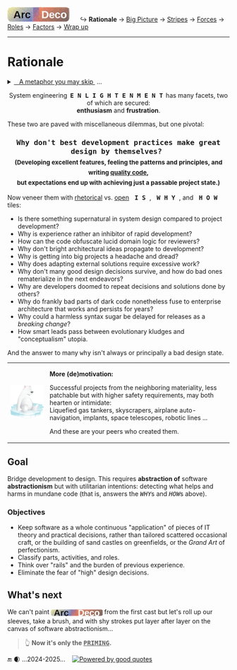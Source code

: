 [![Arc Deco.](../../../../_rsc/_img/ArcDeco/ArcDeco-bar-h33px_rounded.png)](../../README.md) &nbsp;&nbsp;&nbsp;&nbsp;&nbsp;↪️&nbsp;**Rationale** -> [Big Picture](../02.BigPict/README.md) -> [Stripes](../03.Stripes/README.md) -> [Forces](../04.Forces/README.md) -> [Roles](../05.Roles/README.md) -> [Factors](../06.Factors/README.md) -> [Wrap&nbsp;up](../07.Wrapping/README.md)

---

# Rationale

<details><summary><ins>&nbsp;&nbsp;&nbsp;A metaphor you may skip&nbsp;</ins>&nbsp;...</summary>
&nbsp;&nbsp;&nbsp;&nbsp;&nbsp;... but (thanks) you've clicked.

<p dir="rtl">A cherry-picked <b>metaphor</b><br />.simplifies explanation<br />(.At times even for readers)</p>

<table><tr valign="top"><td><p><b>Figure of chess is a universal figure of speech...</b><sup>♟️</sup></p>
  <p><img alt="&nbsp;IT chess phantasy" src="../../../../_rsc/_img/illus/ChessIT.jpg" /></p>
<p dir="rtl"><sub>or I'm boring and unimaginative to&nbsp;&#8230;&nbsp;</sub><sup>♟️</sup><br><sub>.propose better and smarter analogies</sub></p>
<blockquote><b>Who is the opponent in software?</b><br />
  Not a customer, a manager, or a user.<br />The development❕</blockquote>

Win - Breaking change go lite

Stalemate - the project works, but features can hardly be added.

Mate - dev stop only support.
  
</td><td>
<p>♕♛ Learning elementary programming and the rules of the checkered strategy are both fast, enjoyable, and attainable for the masses. 
Starting programming resembles games of neophytes: <i>blitz</i> (wins follow fails), fun, and visibly improving.</p>

<p>♖♜ Understanding and learning principles and check patterns will prevent blunders, but not positional traps of better opponents.<br />
In like manner, a keen junior will soon write good pieces of code but shaky solutions.</p>

<p>♗♝ Chess openings rest on studied, memorized decisions and strong theory. In software, it means IT education, selection of platforms, frameworks, and external parts, when experimentation and creativity are abnormal</p>

<p>♘♞ Then the perception of combinatory vastness and the need to think in several moves lifts the curtain of first naive impressions.<br />
There are only three "moves" in programming: `AND`, `OR`, `NOT` over bits, but they provide even the bigger than <code><b>&gt;</b>&thinsp;8x8</code> space for fantasies and alternative solutions.</p>

<p>Passion wouldn't be enough to rise much higher &thinsp;&mdash;&thinsp; learning and understanding of theory become essential along with games against stronger opponents. &thinsp;&mdash;&thinsp;
The number of games or written applications won't break the ceiling.<sup>👑</sup></p>
  
<p>In chess, theoretical roadmaps and schools lead to higher ratings, ruthlessly showing one's place. <b>Here, the metaphor breaks down.</b> 
Software ways to craftsmanship are inscrutable and assessed by eye.</p>
<div dir="rtl"><sub>&mdash; Popular chess servers can brag about legends&nbsp;&nbsp;&mdash; not bots, but pausing for sleep only</sub><sup>👑</sup><br /><sub>with an astronomical number of games but slightly growing amateur ELO ratings.</sub></div>

</td></tr></table></details>

<p align="center">System engineering &thinsp;<samp><b>E&thinsp;N&thinsp;L&thinsp;I&thinsp;G&thinsp;H&thinsp;T&thinsp;E&thinsp;N&thinsp;M&thinsp;E&thinsp;N&thinsp;T</b></samp>&thinsp; has many facets, two of which are secured:<br /><b>enthusiasm</b> and <b>frustration</b>.</p>

These two are paved with miscellaneous dilemmas, but one pivotal:

<h3 align="center"><b><samp>Why don't best development practices make great design by themselves?&thinsp;</b><br />
<sub>(Developing excellent features, feeling the patterns and principles, and writing <a href="../../../QA/README+/code-quality.md">quality code</a>, 
  <br />but expectations end up with achieving just a passable project state.)</sub></h3>

Now veneer them with <ins>rhetorical</ins> vs. <ins>open</ins> <kbd>&thinsp;<samp><b>I&thinsp;S</b></samp>&thinsp;</kbd>, <kbd>&thinsp;<samp><b>W&thinsp;H&thinsp;Y</b></samp>&thinsp;</kbd>, and <kbd>&thinsp;<samp><b>H&thinsp;O&thinsp;W</b></samp>&thinsp;</kbd> tiles:

* Is there something supernatural in system design compared to project development?
* Why is experience rather an inhibitor of rapid development?
* How can the code obfuscate lucid domain logic for reviewers?
* Why don't bright architectural ideas propagate to development?
* Why is getting into big projects a headache and dread?
* Why does adapting external solutions require excessive work?
* Why don't many good design decisions survive, and how do bad ones rematerialize in the next endeavors?
* Why are developers doomed to repeat decisions and solutions done by others?
* Why do frankly bad parts of dark code nonetheless fuse to enterprise architecture that works and persists for years?
* Why could a harmless syntax sugar be delayed for releases as a _breaking change_? 
* How smart leads pass between evolutionary kludges and "conceptualism" utopia.

And the answer to many <kbd>why</kbd> isn't always or principally a bad design state.

<table><tr><td><picture><img alt="&nbsp;sitting on ice" src="../../../../_rsc/_img/symbols/extinct_species.png"/></picture></td><td>
  
**More (de)motivation:**
  
Successful projects from the neighboring materiality, less patchable but with higher safety requirements, may both hearten or intimidate:\
Liquefied gas tankers, skyscrapers, airplane auto-navigation, implants, space telescopes, robotic lines ...

And these are your peers who created them.
  
</td></tr></table>

## Goal

Bridge development to design.
This requires **abstraction of** software **abstractionism** but with utilitarian intentions: detecting what helps and harms in mundane code (that is, answers the <samp><i>WHY</i></samp>s and <samp><i>HOW</i></samp>s above).

### Objectives

* Keep software as a whole continuous "application" of pieces of IT theory and practical decisions, rather than tailored scattered occasional craft, or the building of sand castles on greenfields, or the _Grand Art_ of perfectionism.
* Classify parts, activities, and roles.
* Think over "rails" and the burden of previous experience.
* Eliminate the fear of "high" design decisions.

## What's next

We can't paint <sub><picture><img alt="&thinsp;Arc&nbsp;Deco" src="../../../../_rsc/_img/ArcDeco/ArcDeco-bar-14px_rounded.png" /></picture></sub> from the first cast but let's roll up our sleeves, take a brush, and with shy strokes put layer after layer on the canvas of software abstractionism...

> 👆 **Now it's only the <samp><ins><span title="Applying layers to create a barrier between the canvas and the paint.">PRIMING</span></ins></samp>.**

🔚&nbsp;🌒 ...2024-2025... &nbsp;&nbsp; [![Powered by good quotes](https://img.shields.io/badge/💡Powered-💬by_quotes-Cyan?style=flat&labelColor=CornflowerBlue&color=CornflowerBlue)](../../../../pencraft/README+/quotes/README+/cornerstones.md)
